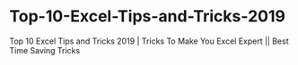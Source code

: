 # Top-10-Excel-Tips-and-Tricks-2019
Top 10 Excel Tips and Tricks 2019 | Tricks To Make You Excel Expert || Best Time Saving Tricks
